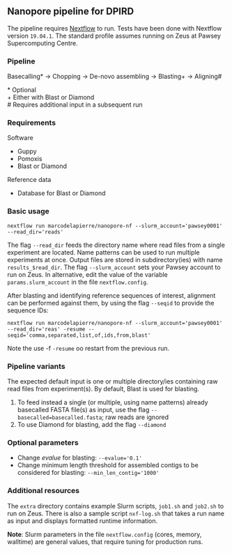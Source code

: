## Nanopore pipeline for DPIRD

The pipeline requires [Nextflow](https://github.com/nextflow-io/nextflow) to run. 
Tests have been done with Nextflow version `19.04.1`. 
The standard profile assumes running on Zeus at Pawsey Supercomputing Centre.


### Pipeline

Basecalling\* -> Chopping -> De-novo assembling -> Blasting\+ -> Aligning\#

\* Optional  
\+ Either with Blast or Diamond  
\# Requires additional input in a subsequent run


### Requirements

Software
* Guppy
* Pomoxis
* Blast or Diamond

Reference data
* Database for Blast or Diamond


### Basic usage

```
nextflow run marcodelapierre/nanopore-nf --slurm_account='pawsey0001' --read_dir='reads'
```

The flag `--read_dir` feeds the directory name where read files from a single experiment are located. 
Name patterns can be used to run multiple experiments at once. Output files are stored in subdirectory(ies) with name `results_$read_dir`. 
The flag `--slurm_account` sets your Pawsey account to run on Zeus. In alternative, edit the value of the variable `params.slurm_account` in the file `nextflow.config`.

After blasting and identifying reference sequences of interest, alignment can be performed against them, by using the flag `--seqid` to provide the sequence IDs:

```
nextflow run marcodelapierre/nanopore-nf --slurm_account='pawsey0001' --read_dir='reas' -resume --seqid='comma,separated,list,of,ids,from,blast'
```

Note the use -f `-resume` oo restart from the previous run.


### Pipeline variants

The expected default input is one or multiple directory/ies containing raw read files from experiment(s). By default, Blast is used for blasting.

1. To feed instead a single (or multiple, using name patterns) already basecalled FASTA file(s) as input, use the flag `--basecalled=basecalled.fasta`; raw reads are ignored
2. To use Diamond for blasting, add the flag `--diamond`


### Optional parameters

* Change *evalue* for blasting: `--evalue='0.1'`
* Change minimum length threshold for assembled contigs to be considered for blasting: `--min_len_contig='1000'`


### Additional resources

The `extra` directory contains example Slurm scripts, `job1.sh` and `job2.sh` to run on Zeus. There is also a sample script `nxf-log.sh` that takes a run name as input and displays formatted runtime information.


**Note**: Slurm parameters in the file `nextflow.config` (cores, memory, walltime) are general values, that require tuning for production runs.

